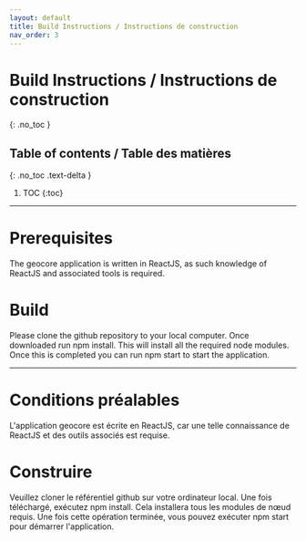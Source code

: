 ```yaml
---
layout: default
title: Build Instructions / Instructions de construction
nav_order: 3
---
```


# Build Instructions / Instructions de construction
{: .no_toc }

## Table of contents / Table des matières
{: .no_toc .text-delta }

1. TOC
{:toc}

---

# Prerequisites 

The geocore application is written in ReactJS, as such knowledge of ReactJS and associated tools is required.

# Build

Please clone the github repository to your local computer. Once downloaded run npm install. This will install all the required node modules. Once this is completed you can run npm start to start the application.

---

# Conditions préalables

L'application geocore est écrite en ReactJS, car une telle connaissance de ReactJS et des outils associés est requise.

# Construire

Veuillez cloner le référentiel github sur votre ordinateur local. Une fois téléchargé, exécutez npm install. Cela installera tous les modules de nœud requis. Une fois cette opération terminée, vous pouvez exécuter npm start pour démarrer l'application.